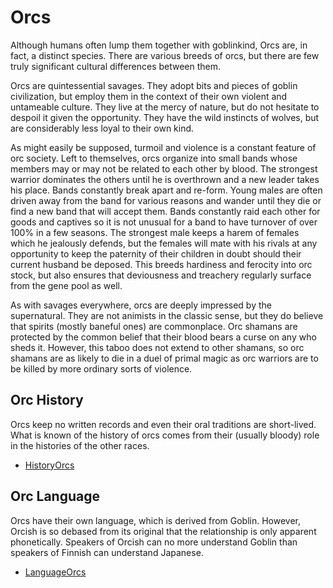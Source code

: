 # Orcs

Although humans often lump them together with goblinkind, Orcs are, in fact, a distinct species. There are various breeds of orcs, but there are few truly significant cultural differences between them.

Orcs are quintessential savages. They adopt bits and pieces of goblin civilization, but employ them in the context of their own violent and untameable culture. They live at the mercy of nature, but do not hesitate to despoil it given the opportunity. They have the wild instincts of wolves, but are considerably less loyal to their own kind.

As might easily be supposed, turmoil and violence is a constant feature of orc society. Left to themselves, orcs organize into small bands whose members may or may not be related to each other by blood. The strongest warrior dominates the others until he is overthrown and a new leader takes his place. Bands constantly break apart and re-form. Young males are often driven away from the band for various reasons and wander until they die or find a new band that will accept them. Bands constantly raid each other for goods and captives so it is not unusual for a band to have turnover of over 100% in a few seasons. The strongest male keeps a harem of females which he jealously defends, but the females will mate with his rivals at any opportunity to keep the paternity of their children in doubt should their current husband be deposed. This breeds hardiness and ferocity into orc stock, but also ensures that deviousness and treachery regularly surface from the gene pool as well.

As with savages everywhere, orcs are deeply impressed by the supernatural. They are not animists in the classic sense, but they do believe that spirits (mostly baneful ones) are commonplace. Orc shamans are protected by the common belief that their blood bears a curse on any who sheds it. However, this taboo does not extend to other shamans, so orc shamans are as likely to die in a duel of primal magic as orc warriors are to be killed by more ordinary sorts of violence.

## Orc History

Orcs keep no written records and even their oral traditions are short-lived. What is known of the history of orcs comes from their (usually bloody) role in the histories of the other races.

* [HistoryOrcs](HistoryOrcs.md)

## Orc Language

Orcs have their own language, which is derived from Goblin. However, Orcish is so debased from its original that the relationship is only apparent phonetically. Speakers of Orcish can no more understand Goblin than speakers of Finnish can understand Japanese.

* [LanguageOrcs](LanguageOrcs.md)
